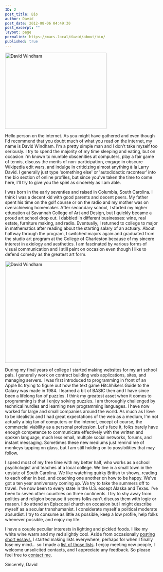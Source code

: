 ```yaml
---
ID: 2
post_title: Bio
author: David
post_date: 2012-08-06 04:49:30
post_excerpt: ""
layout: page
permalink: https://macs.local/david/about/bio/
published: true
---
```

<img class="alignright wp-image-62 size-full" alt="David Windham" title="David Windham" src="https://macs.local/david/wp-content/uploads/2010/08/me_1976-web2.jpg" alt="" width="333" height="249" />

Hello person on the internet. As you might have gathered and even though I'd recommend that you doubt much of what you read on the internet, my name is David Windham. I'm a pretty simple man and I don't take myself too seriously. I try to spend the majority of my time sleeping and eating, but on occasion I'm known to mumble obscenities at computers, play a fair game of tennis, discuss the merits of non-participation, engage in obscure Wikipedia edit wars, and indulge in criticizing almost anything à la Larry David. I generally just type 'something else' or 'autodidactic raconteur' into the bio section of online profiles, but since you've taken the time to come here, I'll try to give you the spiel as sincerely as I am able.

I was born in the early seventies and raised in Columbia, South Carolina. I think I was a decent kid with good parents and decent peers. My father spent his time on the golf course or on the radio and my mother was on overachieving homemaker. After secondary school, I started my higher education at Savannah College of Art and Design, but I quickly became a proud art school drop out. I dabbled in different businesses: wine, real estate, furniture making, and radio. Eventually, I returned to college to major in mathematics after reading about the starting salary of an actuary. About halfway through the program, I switched majors again and graduated from the studio art program at the College of Charleston because of my sincere interest in axiology and aesthetics. I am fascinated by various forms of visual communication and I still paint on occasion even though I like to defend comedy as the greatest art form.

<img class="alignleft wp-image-1592" src="https://macs.local/david/wp-content/uploads/2015/08/david-225x300.jpg" alt="David Windham" width="250" height="333" />

During my final years of college I started making websites for my art school pals. I generally work on contract building web applications, sites, and managing servers. I was first introduced to programming in front of an Apple IIc trying to figure out how the text game Hitchhikers Guide to the Galaxy was made in 1984. I learned a bit of BASIC then and I have since been a lifelong fan of puzzles. I think my greatest asset when it comes to programming is that I enjoy solving puzzles. I am thoroughly challenged by technical hurdles and learning new programming languages. I have now worked for large and small companies around the world. As much as I love to be idealistic and I had great expectations of the web as a medium, I'm not actually a big fan of computers or the internet, except of course, the commercial viability as a personal profession. Let's face it, folks barely have enough competence to communicate effectively with the written and spoken language, much less email, multiple social networks, forums, and instant messaging. Sometimes these new mediums just remind me of monkeys tapping on glass, but I am still holding on to possibilities that may follow. 

I spend most of my free time with my better half, who works as a school psychologist and teaches at a local college. We live in a small town in the upstate of South Carolina. We like watching quirky British tv shows, reading to each other in bed, and coaching one another on how to be happy. We've got a ten year anniversary coming up. We try to take the summers off to travel. I've now been to every state in the U.S. except Alaska and Texas. I've been to seven other countries on three continents. I try to shy away from politics and religion because it seems folks can't discuss them with logic or reason. I do attend an Episcopal church on occasion but I might describe myself as a secular transhumanist. I considerate myself a political moderate absurdist. I try to consume as little as possible, keep a low profile, help folks whenever possible, and enjoy my life.

I have a couple peculiar interests in lighting and pickled foods. I like my white wine warm and my red slightly cool. Aside from occasionally <a href="https://davidawindham.com/desk">posting short essays</a>, I started making lists everywhere, perhaps for when I finally lose my mind... so I made a <a href="https://davidawindham.com/list">list of those lists</a>. I enjoy meeting new people, I welcome unsolicited contacts, and I appreciate any feedback. So please feel free to <a href="https://davidawindham.com/contact">contact me</a>.
<div class="signature">Sincerely,
David</div>